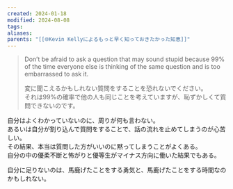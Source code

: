 ```yaml
---
created: 2024-01-18
modified: 2024-08-08
tags: 
aliases: 
parents: "[[🌐Kevin Kellyによるもっと早く知っておきたかった知恵]]"
---
```

 > Don’t be afraid to ask a question that may sound stupid because 99% of the time everyone else is thinking of the same question and is too embarrassed to ask it.
 > 
> 変に聞こえるかもしれない質問をすることを恐れないでください。  
> それは99%の確率で他の人も同じことを考えていますが、恥ずかしくて質問できないのです。

自分はよくわかっていないのに、周りが何も言わない。  
あるいは自分が割り込んで質問をすることで、話の流れを止めてしまうのが心苦しい。   
その結果、本当は質問した方がいいのに黙ってしまうことがよくある。  
自分の中の優柔不断と怖がりと優等生がマイナス方向に働いた結果でもある。

自分に足りないのは、馬鹿げたことをする勇気と、馬鹿げたことをする時間なのかもしれない。